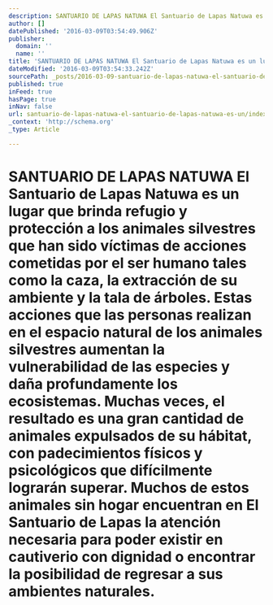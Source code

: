 ```yaml
---
description: SANTUARIO DE LAPAS NATUWA El Santuario de Lapas Natuwa es un lugar que brinda refugio y protección a los animales silvestres que han sido víctimas de acciones c
author: []
datePublished: '2016-03-09T03:54:49.906Z'
publisher:
  domain: ''
  name: ''
title: 'SANTUARIO DE LAPAS NATUWA El Santuario de Lapas Natuwa es un lugar que brinda refugio y protección a los animales silvestres que han sido víctimas de acciones cometidas por el ser humano tales como la caza, la extracción de su ambiente y la tala de árboles. Estas acciones que las personas realizan en el espacio natural de los animales silvestres aumentan la vulnerabilidad de las especies y daña profundamente los ecosistemas. Muchas veces, el resultado es una gran cantidad de animales expulsados de su hábitat, con padecimientos físicos y psicológicos que difícilmente lograrán superar.  Muchos de estos animales sin hogar encuentran en El Santuario de Lapas la atención necesaria para poder existir en cautiverio con dignidad o encontrar la posibilidad de regresar a sus ambientes naturales.'
dateModified: '2016-03-09T03:54:33.242Z'
sourcePath: _posts/2016-03-09-santuario-de-lapas-natuwa-el-santuario-de-lapas-natuwa-es-un.md
published: true
inFeed: true
hasPage: true
inNav: false
url: santuario-de-lapas-natuwa-el-santuario-de-lapas-natuwa-es-un/index.html
_context: 'http://schema.org'
_type: Article

---
```

# SANTUARIO DE LAPAS NATUWA El Santuario de Lapas Natuwa es un lugar que brinda refugio y protección a los animales silvestres que han sido víctimas de acciones cometidas por el ser humano tales como la caza, la extracción de su ambiente y la tala de árboles. Estas acciones que las personas realizan en el espacio natural de los animales silvestres aumentan la vulnerabilidad de las especies y daña profundamente los ecosistemas. Muchas veces, el resultado es una gran cantidad de animales expulsados de su hábitat, con padecimientos físicos y psicológicos que difícilmente lograrán superar. Muchos de estos animales sin hogar encuentran en El Santuario de Lapas la atención necesaria para poder existir en cautiverio con dignidad o encontrar la posibilidad de regresar a sus ambientes naturales.